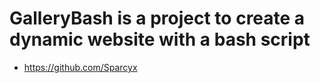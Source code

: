 # GalleryBash is a project to create a dynamic website with a bash script

- https://github.com/Sparcyx
